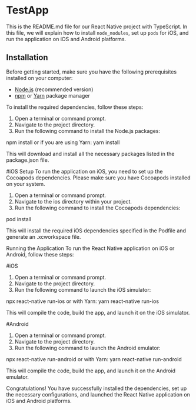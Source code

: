 # TestApp
This is the README.md file for our React Native project with TypeScript. In this file, we will explain how to install `node_modules`, set up `pods` for iOS, and run the application on iOS and Android platforms.

## Installation

Before getting started, make sure you have the following prerequisites installed on your computer:

- [Node.js](https://nodejs.org) (recommended version)
- [npm](https://www.npmjs.com) or [Yarn](https://yarnpkg.com) package manager

To install the required dependencies, follow these steps:

1. Open a terminal or command prompt.
2. Navigate to the project directory.
3. Run the following command to install the Node.js packages:

npm install
or if you are using Yarn:
yarn install

This will download and install all the necessary packages listed in the package.json file.

#iOS Setup
To run the application on iOS, you need to set up the Cocoapods dependencies. Please make sure you have Cocoapods installed on your system.

1. Open a terminal or command prompt.
2. Navigate to the ios directory within your project.
3. Run the following command to install the Cocoapods dependencies:

pod install

This will install the required iOS dependencies specified in the Podfile and generate an .xcworkspace file.

Running the Application
To run the React Native application on iOS or Android, follow these steps:

#iOS
1. Open a terminal or command prompt.
2. Navigate to the project directory.
3. Run the following command to launch the iOS simulator:

npx react-native run-ios
or with Yarn:
yarn react-native run-ios

This will compile the code, build the app, and launch it on the iOS simulator.

#Android
1. Open a terminal or command prompt.
2. Navigate to the project directory.
3. Run the following command to launch the Android emulator:

npx react-native run-android
or with Yarn:
yarn react-native run-android

This will compile the code, build the app, and launch it on the Android emulator.

Congratulations! You have successfully installed the dependencies, set up the necessary configurations, and launched the React Native application on iOS and Android platforms.
